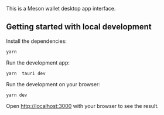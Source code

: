 This is a Meson wallet desktop app interface.


## Getting started with local development

Install the dependencies:

```
yarn
```

Run the development app:

```
yarn  tauri dev

```

Run the development on your browser:

```
yarn dev
```

Open [http://localhost:3000](http://localhost:3000) with your browser to see the result.
